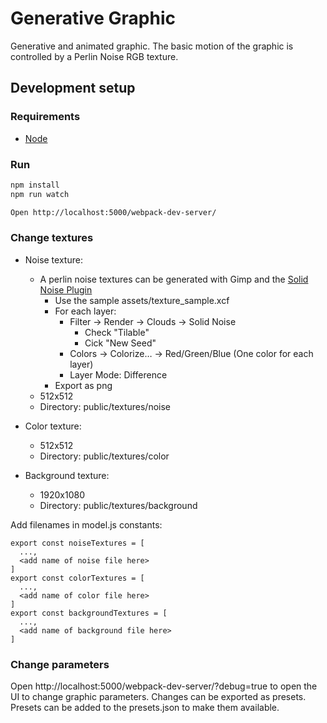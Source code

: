 # Generative Graphic

Generative and animated graphic. The basic motion of the graphic is controlled by a Perlin Noise RGB texture.

## Development setup

### Requirements

* [Node](https://nodejs.org/en/download/)

### Run

```bash
npm install
npm run watch

Open http://localhost:5000/webpack-dev-server/
```

### Change textures

* Noise texture:
  * A perlin noise textures can be generated with Gimp and the [Solid Noise Plugin](https://docs.gimp.org/en/plug-in-solid-noise.html)
    * Use the sample assets/texture_sample.xcf
    * For each layer:
      * Filter -> Render -> Clouds -> Solid Noise
        * Check "Tilable"
        * Cick "New Seed"
      * Colors -> Colorize… -> Red/Green/Blue (One color for each layer)
      * Layer Mode: Difference
    * Export as png
  * 512x512
  * Directory: public/textures/noise


* Color texture:
  * 512x512
  * Directory: public/textures/color


* Background texture:
  * 1920x1080
  * Directory: public/textures/background

Add filenames in model.js constants:
```
export const noiseTextures = [
  ...,
  <add name of noise file here>
]
export const colorTextures = [
  ...,
  <add name of color file here>
]
export const backgroundTextures = [
  ...,
  <add name of background file here>
]
```

### Change parameters

Open http://localhost:5000/webpack-dev-server/?debug=true to open the UI to change graphic parameters. Changes can be exported as presets. Presets can be added to the presets.json to make them available.
